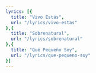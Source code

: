 ```yaml
---
lyrics: [{
  title: "Vivo Estás", 
  url: "/lyrics/vivo-estas"
},{
  title: "Sobrenatural", 
  url: "/lyrics/sobrenatural"
},{
  title: "Qué Pequeño Soy", 
  url: "/lyrics/que-pequeno-soy"
}]
---
```

